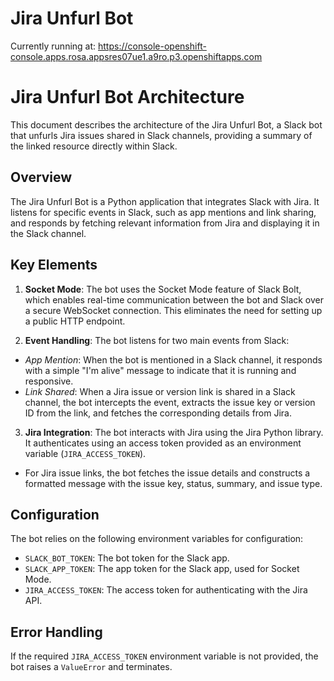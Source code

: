 # Jira Unfurl Bot

Currently running at: https://console-openshift-console.apps.rosa.appsres07ue1.a9ro.p3.openshiftapps.com

# Jira Unfurl Bot Architecture

This document describes the architecture of the Jira Unfurl Bot, a Slack bot
that unfurls Jira issues shared in Slack channels, providing a
summary of the linked resource directly within Slack.

## Overview

The Jira Unfurl Bot is a Python application that integrates Slack with Jira. It
listens for specific events in Slack, such as app mentions and link sharing,
and responds by fetching relevant information from Jira and displaying it in
the Slack channel.

## Key Elements

1. **Socket Mode**: The bot uses the Socket Mode feature of Slack Bolt, which
  enables real-time communication between the bot and Slack over a secure
  WebSocket connection. This eliminates the need for setting up a public HTTP
  endpoint.

2. **Event Handling**: The bot listens for two main events from Slack:
  - *App Mention*: When the bot is mentioned in a Slack channel, it responds with
  a simple "I'm alive" message to indicate that it is running and responsive.
  - *Link Shared*: When a Jira issue or version link is shared in a Slack
  channel, the bot intercepts the event, extracts the issue key or version ID
  from the link, and fetches the corresponding details from Jira.

3. **Jira Integration**: The bot interacts with Jira using the Jira Python
  library. It authenticates using an access token provided as an environment
  variable (`JIRA_ACCESS_TOKEN`).
  - For Jira issue links, the bot fetches the issue details and constructs a
  formatted message with the issue key, status, summary, and issue type.

## Configuration

The bot relies on the following environment variables for configuration:
- `SLACK_BOT_TOKEN`: The bot token for the Slack app.
- `SLACK_APP_TOKEN`: The app token for the Slack app, used for Socket Mode.
- `JIRA_ACCESS_TOKEN`: The access token for authenticating with the Jira API.

## Error Handling

If the required `JIRA_ACCESS_TOKEN` environment variable is not provided, the
bot raises a `ValueError` and terminates.
